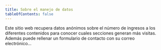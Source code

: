 ```yaml
---
title: Sobre el manejo de datos
tableOfContents: false
---
```


Este sitio web recupera datos anónimos sobre el número de ingresos a los diferentes contenidos para conocer cuales secciones generan más visitas.
Además puede rellenar un formulario de contacto con su correo electrónico…
